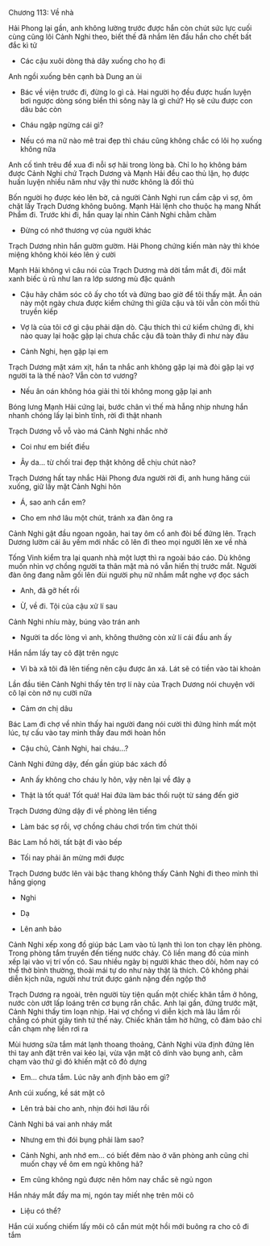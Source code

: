 




Chương 113: Về nhà

Hải Phong lại gần, anh không lường trước được hắn còn chút sức lực cuối cùng cũng lôi Cảnh Nghi theo, biết thế đã nhắm lên đầu hắn cho chết bất đắc kì tử

- Các cậu xuôi dòng thả dây xuống cho họ đi

Anh ngồi xuống bên cạnh bà Dung an ủi

- Bác về viện trước đi, đừng lo gì cả. Hai người họ đều được huấn luyện bơi ngược dòng sóng biển thì sông này là gì chứ? Họ sẽ cứu được con dâu bác còn

- Cháu ngập ngừng cái gì?

- Nếu có ma nữ nào mê trai đẹp thì cháu cũng không chắc có lôi họ xuống không nữa

Anh cố tình trêu để xua đi nỗi sợ hãi trong lòng bà. Chỉ lo họ không bám được Cảnh Nghi chứ Trạch Dương và Mạnh Hải đều cao thủ lặn, họ được huấn luyện nhiều năm như vậy thì nước không là đối thủ

Bốn người họ được kéo lên bờ, cả người Cảnh Nghi run cầm cập vì sợ, ôm chặt lấy Trạch Dương không buông. Mạnh Hải lệnh cho thuộc hạ mang Nhất Phẩm đi. Trước khi đi, hắn quay lại nhìn Cảnh Nghi chằm chằm

- Đừng có nhớ thương vợ của người khác

Trạch Dương nhìn hắn gườm gườm. Hải Phong chứng kiến màn này thì khóe miệng không khỏi kéo lên ý cười

Mạnh Hải không vì câu nói của Trạch Dương mà dời tầm mắt đi, đôi mắt xanh biếc ủ rũ như lan ra lớp sương mù đặc quánh

- Cậu hãy chăm sóc cô ấy cho tốt và đừng bao giờ để tôi thấy mặt. Ân oán này một ngày chưa được kiểm chứng thì giữa cậu và tôi vẫn còn mối thù truyền kiếp

- Vợ là của tôi cớ gì cậu phải dặn dò. Cậu thích thì cứ kiểm chứng đi, khi nào quay lại hoặc gặp lại chưa chắc cậu đã toàn thây đi như này đâu

- Cảnh Nghi, hẹn gặp lại em

Trạch Dương mặt xám xịt, hắn ta nhắc anh không gặp lại mà đòi gặp lại vợ người ta là thế nào? Vẫn còn tơ vương?

- Nếu ân oán không hóa giải thì tôi không mong gặp lại anh

Bóng lưng Mạnh Hải cứng lại, bước chân vì thế mà hẫng nhịp nhưng hắn nhanh chóng lấy lại bình tĩnh, rời đi thật nhanh

Trạch Dương vỗ vỗ vào má Cảnh Nghi nhắc nhở

- Coi như em biết điều

- Ây da... từ chối trai đẹp thật không dễ chịu chút nào?

Trạch Dương hất tay nhắc Hải Phong đưa người rời đi, anh hung hăng cúi xuống, giữ lấy mặt Cảnh Nghi hôn

- Á, sao anh cắn em?

- Cho em nhớ lâu một chút, tránh xa đàn ông ra

Cảnh Nghi gật đầu ngoan ngoãn, hai tay ôm cổ anh đòi bế đứng lên. Trạch Dương lườm cái âu yếm mới nhấc cô lên đi theo mọi người lên xe về nhà

Tống Vinh kiểm tra lại quanh nhà một lượt thì ra ngoài báo cáo. Dù không muốn nhìn vợ chồng người ta thân mật mà nó vẫn hiển thị trước mắt. Người đàn ông đang nằm gối lên đùi người phụ nữ nhắm mắt nghe vợ đọc sách

- Anh, đã gỡ hết rồi

- Ừ, về đi. Tội của cậu xử lí sau

Cảnh Nghi nhíu mày, búng vào trán anh

- Người ta dốc lòng vì anh, không thưởng còn xử lí cái đầu anh ấy

Hắn nắm lấy tay cô đặt trên ngực

- Vì bà xã tôi đã lên tiếng nên cậu được ân xá. Lát sẽ có tiền vào tài khoản

Lần đầu tiên Cảnh Nghi thấy tên trợ lí này của Trạch Dương nói chuyện với cô lại còn nở nụ cười nữa

- Cảm ơn chị dâu

Bác Lam đi chợ về nhìn thấy hai người đang nói cười thì đứng hình mất một lúc, tự cấu vào tay mình thấy đau mới hoàn hồn

- Cậu chủ, Cảnh Nghi, hai cháu...?

Cảnh Nghi đứng dậy, đến gần giúp bác xách đồ

- Anh ấy không cho cháu ly hôn, vậy nên lại về đây ạ

- Thật là tốt quá! Tốt quá! Hai đứa làm bác thối ruột từ sáng đến giờ

Trạch Dương đứng dậy đi về phòng lên tiếng

- Làm bác sợ rồi, vợ chồng cháu chơi trốn tìm chút thôi

Bác Lam hồ hởi, tất bật đi vào bếp

- Tối nay phải ăn mừng mới được

Trạch Dương bước lên vài bậc thang không thấy Cảnh Nghi đi theo mình thì hắng giọng

- Nghi

- Dạ

- Lên anh bảo

Cảnh Nghi xếp xong đồ giúp bác Lam vào tủ lạnh thì lon ton chạy lên phòng. Trong phòng tắm truyền đến tiếng nước chảy. Cô liền mang đồ của mình xếp lại vào vị trí vốn có. Sau nhiều ngày bị người khác theo dõi, hôm nay có thể thở bình thường, thoải mái tự do như này thật là thích. Cô không phải diễn kịch nữa, người như trút được gánh nặng đến ngộp thở

Trạch Dương ra ngoài, trên người tùy tiện quấn một chiếc khăn tắm ở hông, nước còn ướt lấp loáng trên cơ bụng rắn chắc. Anh lại gần, đứng trước mặt, Cảnh Nghi thấy tim loạn nhịp. Hai vợ chồng vì diễn kịch mà lâu lắm rồi chẳng có phút giây tình tứ thế này. Chiếc khăn tắm hờ hững, cô đảm bảo chỉ cần chạm nhẹ liền rơi ra

Mùi hương sữa tắm mát lạnh thoang thoảng, Cảnh Nghi vừa định đứng lên thì tay anh đặt trên vai kéo lại, vừa vặn mặt cô dính vào bụng anh, cằm chạm vào thứ gì đó khiến mặt cô đỏ dựng

- Em... chưa tắm. Lúc nãy anh định bảo em gì?

Anh cúi xuống, kề sát mặt cô

- Lên trả bài cho anh, nhịn đói hơi lâu rồi

Cảnh Nghi bá vai anh nháy mắt

- Nhưng em thì đói bụng phải làm sao?

- Cảnh Nghi, anh nhớ em... có biết đêm nào ở văn phòng anh cũng chỉ muốn chạy về ôm em ngủ không hả?

- Em cũng không ngủ được nên hôm nay chắc sẽ ngủ ngon

Hắn nháy mắt đầy ma mị, ngón tay miết nhẹ trên môi cô

- Liệu có thể?

Hắn cúi xuống chiếm lấy môi cô cắn mút một hồi mới buông ra cho cô đi tắm




